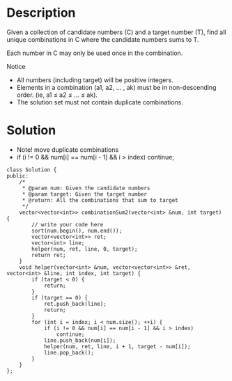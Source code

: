 # Description

Given a collection of candidate numbers (C) and a target number (T), find all unique combinations in C where the candidate numbers sums to T.

Each number in C may only be used once in the combination.

 Notice

- All numbers (including target) will be positive integers.
- Elements in a combination (a1, a2, … , ak) must be in non-descending order. (ie, a1 ≤ a2 ≤ … ≤ ak).
- The solution set must not contain duplicate combinations.

# Solution

- Note! move duplicate combinations
- if (i != 0 && num[i] == num[i - 1] && i > index) continue;
```
class Solution {
public:
    /*
     * @param num: Given the candidate numbers
     * @param target: Given the target number
     * @return: All the combinations that sum to target
     */
    vector<vector<int>> combinationSum2(vector<int> &num, int target) {
        // write your code here
        sort(num.begin(), num.end());
        vector<vector<int>> ret;
        vector<int> line;
        helper(num, ret, line, 0, target);
        return ret;
    }
    void helper(vector<int> &num, vector<vector<int>> &ret, vector<int> &line, int index, int target) {
        if (target < 0) {
            return;
        }
        if (target == 0) {
            ret.push_back(line);
            return;
        }
        for (int i = index; i < num.size(); ++i) {
            if (i != 0 && num[i] == num[i - 1] && i > index)
                continue;
            line.push_back(num[i]);
            helper(num, ret, line, i + 1, target - num[i]);
            line.pop_back();
        }
    }
};
```
